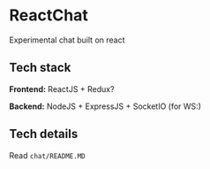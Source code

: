 # ReactChat
Experimental chat built on react

## Tech stack
**Frontend:** ReactJS + Redux?

**Backend:** NodeJS + ExpressJS + SocketIO (for WS:)

## Tech details
Read `chat/README.MD`
